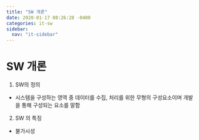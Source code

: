 ```yaml
---
title: "SW 개론"
date: 2020-01-17 08:26:28 -0400
categories: it-sw
sidebar:
  nav: "it-sidebar"
---
```

# SW 개론 

1. SW의 정의
- 시스템을 구성하는 영역 중 데이터를 수집, 처리를 위한 무형의 구성요소이며 개발을 통해 구성되는 요소를 말함
2. SW 의 특징
- 불가시성